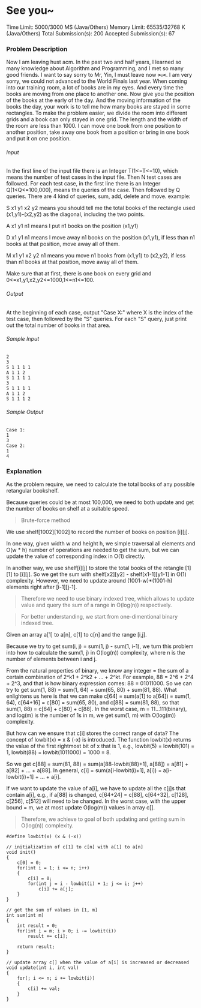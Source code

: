 # See you~

Time Limit: 5000/3000 MS (Java/Others) Memory Limit: 65535/32768 K (Java/Others)
Total Submission(s): 200 Accepted Submission(s): 67

### Problem Description
Now I am leaving hust acm. In the past two and half years, I learned so many knowledge about Algorithm and Programming, and I met so many good friends. I want to say sorry to Mr, Yin, I must leave now ~~>.<~~. I am very sorry, we could not advanced to the World Finals last year. 
When coming into our training room, a lot of books are in my eyes. And every time the books are moving from one place to another one. Now give you the position of the books at the early of the day. And the moving information of the books the day, your work is to tell me how many books are stayed in some rectangles. 
To make the problem easier, we divide the room into different grids and a book can only stayed in one grid. The length and the width of the room are less than 1000. I can move one book from one position to another position, take away one book from a position or bring in one book and put it on one position. 


###### Input
In the first line of the input file there is an Integer T(1<=T<=10), which means the number of test cases in the input file. Then N test cases are followed. 
For each test case, in the first line there is an Integer Q(1<Q<=100,000), means the queries of the case. Then followed by Q queries. 
There are 4 kind of queries, sum, add, delete and move. 
example: 

S x1 y1 x2 y2 means you should tell me the total books of the rectangle used (x1,y1)-(x2,y2) as the diagonal, including the two points. 

A x1 y1 n1 means I put n1 books on the position (x1,y1) 

D x1 y1 n1 means I move away n1 books on the position (x1,y1), if less than n1 books at that position, move away all of them.

M x1 y1 x2 y2 n1 means you move n1 books from (x1,y1) to (x2,y2), if less than n1 books at that position, move away all of them. 

Make sure that at first, there is one book on every grid and 0<=x1,y1,x2,y2<=1000,1<=n1<=100. 


###### Output
At the beginning of each case, output "Case X:" where X is the index of the test case, then followed by the "S" queries. 
For each "S" query, just print out the total number of books in that area. 


###### Sample Input
	2
	3
	S 1 1 1 1
	A 1 1 2
	S 1 1 1 1
	3
	S 1 1 1 1
	A 1 1 2
	S 1 1 1 2


###### Sample Output
	Case 1:
	1
	3
	Case 2:
	1
	4

### Explanation
As the problem require, we need to calculate the total books of any possible retangular bookshelf.

Because queries could be at most 100,000, we need to both update and get the number of books on shelf at a suitable speed.

> Brute-force method

We use shelf[1002][1002] to record the number of books on position [i][j].

In one way, given width w and height h, we simple traversal all elements and O(w * h) number of operations are needed to get the sum, but we can update the value of corresponding index in O(1) directly.

In another way, we use shelf[i][j] to store the total books of the retangle [1][1] to [i][j]. So we get the sum with shelf[x2][y2] - shelf[x1-1][y1-1] in O(1) complexity. However, we need to update around (1001-w)*(1001-h) elements right after [i-1][j-1].

> Therefore we need to use binary indexed tree, which allows to update value and query the sum of a range in O(log(n)) respectively.

> For better understanding, we start from one-dimentional binary indexed tree.

Given an array a[1] to a[n], c[1] to c[n] and the range [i,j].

Because we try to get sum(i, j) = sum(1, j) - sum(1, i-1), we turn this problem into how to calculate the sum(1, j) in O(log(n)) complexity, where n is the number of elements between i and j.

From the natural properties of binary, we know any integer = the sum of a certain combination of 2^k1 + 2^k2 + ... + 2^kt. For example, 88 = 2^6 + 2^4 + 2^3, and that is how binary expression comes: 88 = 01011000. So we can try to get sum(1, 88) = sum(1, 64) + sum(65, 80) + sum(81, 88). What enlightens us here is that we can make c[64] = sum(a[1] to a[64]) = sum(1, 64), c[64+16] = c[80] = sum(65, 80), and c[88] = sum(81, 88), so that sum(1, 88) = c[64] + c[80] + c[88]. In the worst case, m = 11...111(binary), and log(m) is the number of 1s in m, we get sum(1, m) with O(log(m)) complexity.

But how can we ensure that c[i] stores the correct range of data? The concept of lowbit(x) = x & (-x) is introduced. The function lowbit(x) returns the value of the first rightmost bit of x that is 1, e.g., lowbit(5) = lowbit(101) = 1, lowbit(88) = lowbit(1011000) = 1000 = 8.

So we get c[88] = sum(81, 88) = sum(a[88-lowbit(88)+1], a[88]) = a[81] + a[82] + ... + a[88]. In general, c[i] = sum(a[i-lowbit(i)+1], a[i]) = a[i-lowbit(i)+1] + ... + a[i].

If we want to update the value of a[i], we have to update all the c[j]s that contain a[i], e.g., if a[88] is changed, c[64+24] = c[88], c[64+32], c[128], c[256], c[512] will need to be changed. In the worst case, with the upper bound = m, we at most update O(log(m)) values in array c[].

> Therefore, we achieve to goal of both updating and getting sum in O(log(n)) complexity.

	#define lowbit(x) (x & (-x))

	// initialization of c[1] to c[n] with a[1] to a[n]
	void init()
	{
		c[0] = 0;
		for(int i = 1; i <= n; i++)
		{
			c[i] = 0;
			for(int j = i - lowbit(i) + 1; j <= i; j++)
				c[i] += a[j];
		}
	}

	// get the sum of values in [1, m]
	int sum(int m)
	{
		int result = 0;
		for(int i = m; i > 0; i -= lowbit(i))
			result += c[i];

		return result;
	}

	// update array c[] when the value of a[i] is increased or decreased
	void update(int i, int val)
	{
		for(; i <= n; i += lowbit(i))
		{
			c[i] += val;
		}
	}


